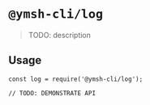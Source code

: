 # `@ymsh-cli/log`

> TODO: description

## Usage

```
const log = require('@ymsh-cli/log');

// TODO: DEMONSTRATE API
```
